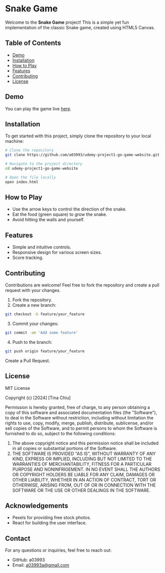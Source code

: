 # Snake Game

Welcome to the **Snake Game** project! This is a simple yet fun implementation of the classic Snake game, created using HTML5 Canvas.

## Table of Contents

- [Demo](#demo)
- [Installation](#installation)
- [How to Play](#how-to-play)
- [Features](#features)
- [Contributing](#contributing)
- [License](#license)

## Demo

You can play the game live [here](https://snake-game-2024.netlify.app/).

## Installation

To get started with this project, simply clone the repository to your local machine:

```bash
# Clone the repository
git clone https://github.com/a03993/udemy-project1-go-game-website.git

# Navigate to the project directory
cd udemy-project1-go-game-website

# Open the file locally
open index.html
```

## How to Play

- Use the arrow keys to control the direction of the snake.
- Eat the food (green square) to grow the snake.
- Avoid hitting the walls and yourself.

## Features

- Simple and intuitive controls.
- Responsive design for various screen sizes.
- Score tracking.

## Contributing

Contributions are welcome! Feel free to fork the repository and create a pull request with your changes.

1. Fork the repository.
2. Create a new branch:
```bash
git checkout -b feature/your_feature
```
3. Commit your changes:
```bash
git commit -am 'Add some feature'
```
4. Push to the branch:
```bash
git push origin feature/your_feature
```
Create a Pull Request.

## License

MIT License

Copyright (c) [2024] [Tina Chiu]

Permission is hereby granted, free of charge, to any person obtaining a copy of this software and associated documentation files (the "Software"), to deal in the Software without restriction, including without limitation the rights to use, copy, modify, merge, publish, distribute, sublicense, and/or sell copies of the Software, and to permit persons to whom the Software is furnished to do so, subject to the following conditions:

1. The above copyright notice and this permission notice shall be included in all copies or substantial portions of the Software.
2. THE SOFTWARE IS PROVIDED "AS IS", WITHOUT WARRANTY OF ANY KIND, EXPRESS OR IMPLIED, INCLUDING BUT NOT LIMITED TO THE WARRANTIES OF MERCHANTABILITY, FITNESS FOR A PARTICULAR PURPOSE AND NONINFRIGEMENT. IN NO EVENT SHALL THE AUTHORS OR COPYRIGHT HOLDERS BE LIABLE FOR ANY CLAIM, DAMAGES OR OTHER LIABILITY, WHETHER IN AN ACTION OF CONTRACT, TORT OR OTHERWISE, ARISING FROM, OUT OF OR IN CONNECTION WITH THE SOFTWARE OR THE USE OR OTHER DEALINGS IN THE SOFTWARE.

## Acknowledgements

- Pexels for providing free stock photos.
- React for building the user interface.

## Contact

For any questions or inquiries, feel free to reach out:

- GitHub: a03993
- Email: a03993a@gmail.com
